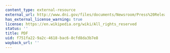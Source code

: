 ```yaml
---
content_type: external-resource
external_url: http://www.dni.gov/files/documents/Newsroom/Press%20Releases/2007%20Press%20Releases/20071203_release.pdf
has_external_license_warning: true
license: https://en.wikipedia.org/wiki/All_rights_reserved
status: ''
title: PDF
uid: f751fa22-9a2c-4618-bac6-8cfd8da3b7e8
wayback_url: ''
---
```

